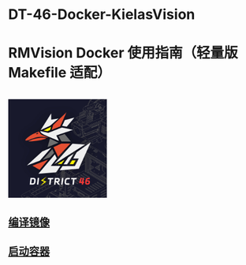 # DT-46-Docker-KielasVision

# RMVision Docker 使用指南（轻量版 Makefile 适配）

<br><img src="DT46-vision.svg" alt="DT46_vision" width="200" height="200">

## [编译镜像](for_builder/readme.md)

## [启动容器](for_user/readme.md)